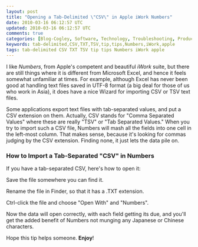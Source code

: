 ```yaml
---           
layout: post
title: "Opening a Tab-Delimited \"CSV\" in Apple iWork Numbers"
date: 2010-03-16 06:12:57 UTC
updated: 2010-03-16 06:12:57 UTC
comments: true
categories: [Blog-Cogley, Software, Technology, Troubleshooting, Productivity, Tips]
keywords: tab-delimited,CSV,TXT,TSV,tip,tips,Numbers,iWork,apple
tags: tab-delimited CSV TXT TSV tip tips Numbers iWork apple
---
```

 


I like _Numbers_, from Apple's competent and beautiful _iWork_ suite, but there are still things where it is different from Microsoft Excel, and hence it feels somewhat unfamiliar at times. For example, although Excel has never been good at handling text files saved in UTF-8 format (a big deal for those of us who work in Asia), it does have a nice Wizard for importing CSV or TSV text files. 




Some applications export text files with tab-separated values, and put a CSV extension on them. Actually, CSV stands for "Comma Separated Values" where these are really "TSV" or "Tab Separated Values." When you try to import such a CSV file, Numbers will mash all the fields into one cell in the left-most column. That makes sense, because it's looking for commas judging by the CSV extension. Finding none, it just lets the data pile on. 




### How to Import a Tab-Separated "CSV" in Numbers






If you have a tab-separated CSV, here's how to open it: 









Save the file somewhere you can find it. 




Rename the file in Finder, so that it has a .TXT extension.




Ctrl-click the file and choose "Open With" and "Numbers".









Now the data will open correctly, with each field getting its due, and you'll get the added benefit of Numbers not munging any Japanese or Chinese characters. 




Hope this tip helps someone. **Enjoy**!


